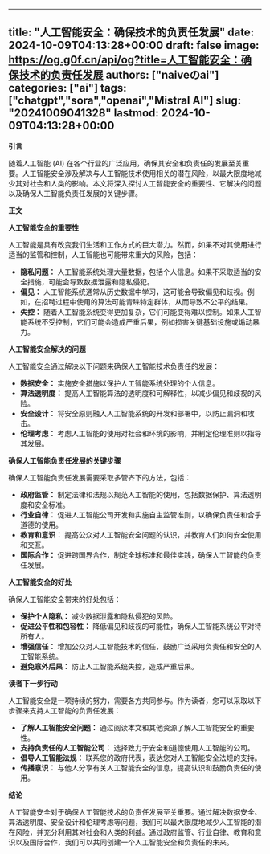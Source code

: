 
---
title: "人工智能安全：确保技术的负责任发展"
date: 2024-10-09T04:13:28+00:00
draft: false
image: https://og.g0f.cn/api/og?title=人工智能安全：确保技术的负责任发展
authors: ["naiveのai"]
categories: ["ai"]
tags: ["chatgpt","sora","openai","Mistral AI"]
slug: "20241009041328"
lastmod: 2024-10-09T04:13:28+00:00
---
**引言**

随着人工智能 (AI) 在各个行业的广泛应用，确保其安全和负责任的发展至关重要。人工智能安全涉及解决与人工智能技术使用相关的潜在风险，以最大限度地减少其对社会和人类的影响。本文将深入探讨人工智能安全的重要性、它解决的问题以及确保人工智能负责任发展的关键步骤。

**正文**

**人工智能安全的重要性**

人工智能是具有改变我们生活和工作方式的巨大潜力。然而，如果不对其使用进行适当的监管和控制，人工智能也可能带来重大的风险，包括：

* **隐私问题：** 人工智能系统处理大量数据，包括个人信息。如果不采取适当的安全措施，可能会导致数据泄露和隐私侵犯。
* **偏见：** 人工智能系统通常从历史数据中学习，这可能会导致偏见和歧视。例如，在招聘过程中使用的算法可能青睐特定群体，从而导致不公平的结果。
* **失控：** 随着人工智能系统变得更加复杂，它们可能变得难以控制。如果人工智能系统不受控制，它们可能会造成严重后果，例如损害关键基础设施或煽动暴力。

**人工智能安全解决的问题**

人工智能安全通过解决以下问题来确保人工智能技术负责任的发展：

* **数据安全：** 实施安全措施以保护人工智能系统处理的个人信息。
* **算法透明度：** 提高人工智能算法的透明度和可解释性，以减少偏见和歧视的风险。
* **安全设计：** 将安全原则融入人工智能系统的开发和部署中，以防止漏洞和攻击。
* **伦理考虑：** 考虑人工智能的使用对社会和环境的影响，并制定伦理准则以指导其发展。

**确保人工智能负责任发展的关键步骤**

确保人工智能负责任发展需要采取多管齐下的方法，包括：

* **政府监管：** 制定法律和法规以规范人工智能的使用，包括数据保护、算法透明度和安全标准。
* **行业自律：** 促进人工智能公司开发和实施自主监管准则，以确保负责任和合乎道德的使用。
* **教育和意识：** 提高公众对人工智能安全问题的认识，并教育人们如何安全使用和交互。
* **国际合作：** 促进跨国界合作，制定全球标准和最佳实践，确保人工智能的负责任发展。

**人工智能安全的好处**

确保人工智能安全带来的好处包括：

* **保护个人隐私：** 减少数据泄露和隐私侵犯的风险。
* **促进公平性和包容性：** 降低偏见和歧视的可能性，确保人工智能系统公平对待所有人。
* **增强信任：** 增加公众对人工智能技术的信任，鼓励广泛采用负责任和安全的人工智能系统。
* **避免意外后果：** 防止人工智能系统失控，造成严重后果。

**读者下一步行动**

人工智能安全是一项持续的努力，需要各方共同参与。作为读者，您可以采取以下步骤来支持人工智能的负责任发展：

* **了解人工智能安全问题：** 通过阅读本文和其他资源了解人工智能安全的重要性。
* **支持负责任的人工智能公司：** 选择致力于安全和道德使用人工智能的公司。
* **倡导人工智能法规：** 联系您的政府代表，表达您对人工智能安全法规的支持。
* **传播意识：** 与他人分享有关人工智能安全的信息，提高认识和鼓励负责任的使用。

**结论**

人工智能安全对于确保人工智能技术的负责任发展至关重要。通过解决数据安全、算法透明度、安全设计和伦理考虑等问题，我们可以最大限度地减少人工智能的潜在风险，并充分利用其对社会和人类的利益。通过政府监管、行业自律、教育和意识以及国际合作，我们可以共同创建一个人工智能安全和负责任的未来。